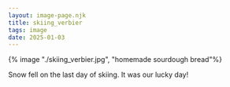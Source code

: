 ```yaml
---
layout: image-page.njk
title: skiing_verbier
tags: image
date: 2025-01-03
---
```


{% image "./skiing_verbier.jpg", "homemade sourdough bread"%}

Snow fell on the last day of skiing. It was our lucky day!